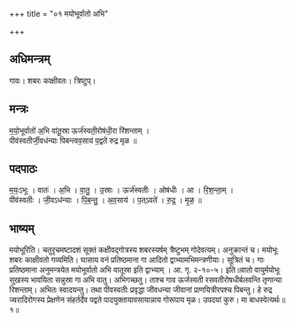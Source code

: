 +++
title = "०१ मयोभूर्वातो अभि"

+++
## अधिमन्त्रम्
गावः। शबरः काक्षीवतः। त्रिष्टुप्।

## मन्त्रः
म॒यो॒भूर्वातो॑ अ॒भि वा॑तू॒स्रा ऊर्ज॑स्वती॒रोष॑धी॒रा रि॑शन्ताम् ।  
पीव॑स्वतीर्जी॒वध॑न्याः पिबन्त्वव॒साय॑ प॒द्वते॑ रुद्र मृळ ॥

## पदपाठः
म॒यः॒ऽभूः । वातः॑ । अ॒भि । वा॒तु॒ । उ॒स्राः । ऊर्ज॑स्वतीः । ओष॑धीः । आ । रि॒श॒न्ता॒म् ।  
पीव॑स्वतीः । जी॒वऽध॑न्याः । पि॒ब॒न्तु॒ । अ॒व॒साय॑ । प॒त्ऽवते॑ । रु॒द्र॒ । मृ॒ळ॒ ॥

## भाष्यम्
मयोभूरिति। चतुरृचमष्टादशं सूक्तं कक्षीवद्गोत्रस्य शबरस्यर्षम् त्रैष्टुभम् गोदेवत्यम्। अनुक्रान्तं च। मयोभूः शबरः काक्षीवतो गव्यमिति। घासाय वनं प्रतिष्ठमाना गा आदितो द्वाभ्यामभिमन्त्रणीयाः। सूत्रितं च। गाः प्रतिष्ठमाना अनुमन्त्रयेत मयोभूर्वातो अभि वातूस्रा इति द्वाभ्याम् । आ. गृ. २-१०-५। इति॥वातो वायुर्मयोभूः सुखस्य भावयिता सन्नुस्रा गा अभि वातु। अभिगच्छतु। ताश्च गाव ऊर्जस्वती रसवतीरोषधीर्बलवन्ति तृणान्या रिशन्ताम्। अभितः स्वादयन्तु। तथा पीवस्वतीः प्रवृद्धा जीवधन्या जीवानां प्राणयित्रीरपश्च पिबन्तु। हे रुद्र ज्वरादिरोगस्य प्रेक्षणेन संहर्तर्देव पद्वते पादयुक्तायावसायान्नाय गोरूपाय मृळ। उपदयां कुरु। मा बाधस्वेत्यर्थः॥१॥